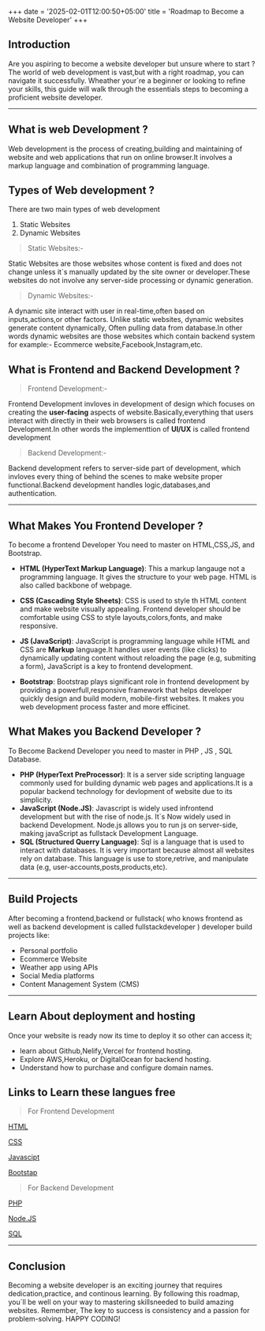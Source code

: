 +++
date = '2025-02-01T12:00:50+05:00'
title = 'Roadmap to Become a Website Developer'
+++
## Introduction
Are you aspiring to become a website developer but unsure where to start ? The world of web development is vast,but with a right roadmap, you can navigate it successfully. Wheather your`re a beginner or looking to refine your skills, this guide will walk through the essentials steps to becoming a proficient website developer.

---

## What is web Development ?
Web development is the process of creating,building and maintaining of website and web applications that run on online browser.It involves a markup language and combination of programming language.

## Types of Web development ?
There are two main types of web development
1. Static Websites
2. Dynamic Websites

> Static Websites:-

Static Websites are those websites whose content is fixed and does not change unless it`s manually updated by the site owner or developer.These websites do not involve any server-side processing or dynamic generation.

> Dynamic Websites:-

A dynamic site interact with user in real-time,often based on inputs,actions,or other factors. Unlike static websites, dynamic websites generate content dynamically, Often pulling data from database.In other words dynamic websites are those websites which contain backend system for example:- Ecommerce website,Facebook,Instagram,etc.

## What is Frontend and Backend Development ?
>Frontend Development:-

Frontend Development invloves in development of design which focuses on creating the **user-facing** aspects of website.Basically,everything that users interact with directly in their web browsers is called frontend Development.In other words the implementtion of **UI/UX** is called frontend development

>Backend Development:-

Backend development refers to server-side part of development, which invloves every thing of behind the scenes to make website proper functional.Backend development handles logic,databases,and authentication.

---

## What Makes You Frontend Developer ?

To become a frontend Developer You need to master on HTML,CSS,JS, and Bootstrap.
* **HTML (HyperText Markup Language)**: This a markup langauge not a programming language. It gives the structure to your web page. HTML is also called backbone of webpage.

* **CSS (Cascading Style Sheets)**: CSS is used to style th HTML content and make website visually appealing. Frontend developer should be comfortable using CSS to style layouts,colors,fonts, and make responsive.

* **JS (JavaScript)**: JavaScript is programming language while HTML and CSS are **Markup** language.It handles user events (like clicks) to dynamically updating content without reloading the page (e.g, submiting a form), JavaScript is a key to frontend development.

* **Bootstrap**: Bootstrap plays significant role in frontend development by providing a powerfull,responsive framework that helps developer quickly design and build modern, mobile-first websites. It makes you web development process faster and more efficinet.

## What Makes you Backend Developer ?
To Become Backend Developer you need to master in PHP , JS , SQL Database.
* **PHP (HyperText PreProcessor)**: It is a server side scripting language commonly used for building dynamic web pages and applications.It is a popular backend technology for devlopment of website due to its simplicity.
* **JavaScript (Node.JS)**: Javascript is widely used infrontend development but with the rise of node.js. It`s Now widely used in backend Development. Node.js allows you to run js on server-side, making javaScript as fullstack Development Language.
* **SQL (Structured Querry Language)**: Sql is a language that is used to interact with databases. It is very important because almost all websites rely on database. This language is use to store,retrive, and manipulate data (e.g, user-accounts,posts,products,etc).

---
## Build Projects
After becoming a frontend,backend or fullstack( who knows frontend as well as backend development is called fullstackdeveloper ) developer build projects like:

* Personal portfolio
* Ecommerce Website
* Weather app using APIs
* Social Media platforms
* Content Management System (CMS)

---

## Learn About deployment and hosting
Once your website is ready now its time to deploy it so other can access it;
* learn about Github,Nelify,Vercel for frontend hosting.
* Explore AWS,Heroku, or DigitalOcean for backend hosting.
* Understand how to purchase and configure domain names.

## Links to Learn these langues free
>For Frontend Development

[HTML](https://www.youtube.com/watch?v=HcOc7P5BMi4&t=3657s)

[CSS](https://www.youtube.com/watch?v=ESnrn1kAD4E)

[Javascipt](https://www.youtube.com/watch?v=ajdRvxDWH4w&list=PLGjplNEQ1it_oTvuLRNqXfz_v_0pq6unW)

[Bootstap](https://www.youtube.com/watch?v=vpAJ0s5S2t0)

>For Backend Development

 [PHP](https://www.youtube.com/watch?v=zZ6vybT1HQs)

 [Node.JS](https://www.youtube.com/watch?v=BLl32FvcdVM)

 [SQL](https://www.youtube.com/watch?v=hlGoQC332VM)

---
## Conclusion
Becoming a website developer is an exciting journey that requires dedication,practice,
and continous learning. By following this roadmap, you`ll be well on your way to mastering skillsneeded to build amazing websites.
Remember, The key to success is consistency and a passion for problem-solving. HAPPY CODING!
